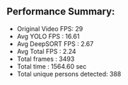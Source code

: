 

## Performance Summary:
  - Original Video FPS: 29
  - Avg YOLO FPS     : 16.61
  - Avg DeepSORT FPS : 2.67
  - Avg Total FPS    : 2.24
  - Total frames     : 3493
  - Total time       : 1564.60 sec
  - Total unique persons detected: 388